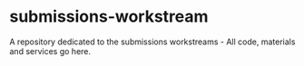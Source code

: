 # submissions-workstream
A repository dedicated to the submissions workstreams - All code, materials and services go here.

